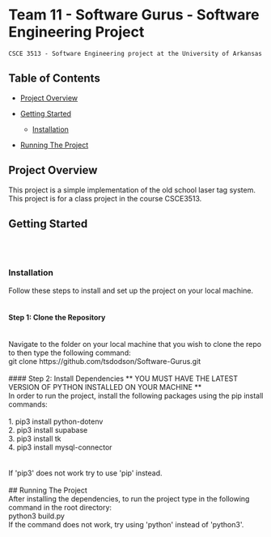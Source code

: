 # Team 11 - Software Gurus - Software Engineering Project

    CSCE 3513 - Software Engineering project at the University of Arkansas

## Table of Contents

- [Project Overview](#project-overview)

- [Getting Started](#getting-started)
  - [Installation](#installation)

- [Running The Project](#running-the-project)


## Project Overview

This project is a simple implementation of the old school laser tag system. This project is for a class project in the course CSCE3513.


## Getting Started
<br>
<br>

### Installation

Follow these steps to install and set up the project on your local machine.
<br>
<br>
#### Step 1: Clone the Repository
<br>
Navigate to the folder on your local machine that you wish to clone the repo to then type the following command: 
<br>
git clone https://github.com/tsdodson/Software-Gurus.git
<br>
<br>
#### Step 2: Install Dependencies
** YOU MUST HAVE THE LATEST VERSION OF PYTHON INSTALLED ON YOUR MACHINE **
<br>
In order to run the project, install the following packages using the pip install commands: <br><br>
    1. pip3 install python-dotenv <br>
    2. pip3 install supabase <br>
    3. pip3 install tk <br>
    4. pip3 install mysql-connector <br>
    <br><br>
If 'pip3' does not work try to use 'pip' instead.

<br>
<br>
## Running The Project
<br>
After installing the dependencies, to run the project type in the following command in the root directory:
<br>
python3 build.py
<br>
If the command does not work, try using 'python' instead of 'python3'.